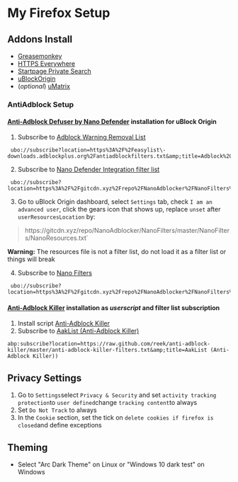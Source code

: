 # My Firefox Setup

## Addons Install
- [Greasemonkey](https://addons.mozilla.org/de/firefox/addon/greasemonkey/)
- [HTTPS Everywhere](https://addons.mozilla.org/de/firefox/addon/https-everywhere/)
- [Startpage Private Search](https://addons.mozilla.org/de/firefox/addon/startpage-private-search/?src=search)
- [uBlockOrigin](https://addons.mozilla.org/de/firefox/addon/ublock-origin/)
- (*optional*) [uMatrix](https://addons.mozilla.org/de/firefox/addon/umatrix/?src=search)

### AntiAdblock Setup

#### [Anti-Adblock Defuser by Nano Defender](https://jspenguin2017.github.io/uBlockProtector/) installation for uBlock Origin

   1. Subscribe to [Adblock Warning Removal List](https%3A%2F%2Feasylist\-downloads.adblockplus.org%2Fantiadblockfilters.txt&amp;title=Adblock%20Warning%20Removal%20List) 
      
     ubo://subscribe?location=https%3A%2F%2Feasylist\-downloads.adblockplus.org%2Fantiadblockfilters.txt&amp;title=Adblock%20Warning%20Removal%20List
      
   2. Subscribe to [Nano Defender Integration filter list](https%3A%2F%2Fgitcdn.xyz%2Frepo%2FNanoAdblocker%2FNanoFilters%2Fmaster%2FNanoMirror%2FNanoDefender.txt&amp;title=Nano%20Defender%20Integration)
   
     ubo://subscribe?location=https%3A%2F%2Fgitcdn.xyz%2Frepo%2FNanoAdblocker%2FNanoFilters%2Fmaster%2FNanoMirror%2FNanoDefender.txt&amp;title=Nano%20Defender%20Integration
   
   3. Go to uBlock Origin dashboard, select `Settings` tab, check `I am an advanced user`, click the gears icon that shows up, replace `unset` after `userResourcesLocation` by:
        
   > https://<i></i>gitcdn.xyz/repo/NanoAdblocker/NanoFilters/master/NanoFilters/NanoResources.txt`
        
   **Warning:** The resources file is not a filter list, do not load it as a filter list or things will break
   
   4. Subscribe to [Nano Filters](https%3A%2F%2Fgitcdn.xyz%2Frepo%2FNanoAdblocker%2FNanoFilters%2Fmaster%2FNanoFilters%2FNanoBase.txt&amp;title=Nano%20filters)
   
     ubo://subscribe?location=https%3A%2F%2Fgitcdn.xyz%2Frepo%2FNanoAdblocker%2FNanoFilters%2Fmaster%2FNanoFilters%2FNanoBase.txt&amp;title=Nano%20filters`
        
#### [Anti-Adblock Killer](https://reek.github.io/anti-adblock-killer/) installation as *userscript* and filter list subscription

   1. Install script [Anti-Adblock Killer](https://raw.github.com/reek/anti-adblock-killer/master/anti-adblock-killer.user.js)
   2. Subscribe to [AakList (Anti-Adblock Killer)](https://raw.github.com/reek/anti-adblock-killer/master/anti-adblock-killer-filters.txt&amp;title=AakList )
   
    abp:subscribe?location=https://raw.github.com/reek/anti-adblock-killer/master/anti-adblock-killer-filters.txt&amp;title=AakList (Anti-Adblock Killer))

## Privacy Settings

   1. Go to `Settings`select `Privacy & Security` and set `activity tracking protection`to `user defined`change `tracking content`to always
   2. Set `Do Not Track` to always
   3. In the `Cookie` section, set the tick on `delete cookies if firefox is closed`and define exceptions

## Theming
   * Select "Arc Dark Theme" on Linux or "Windows 10 dark test" on Windows 
